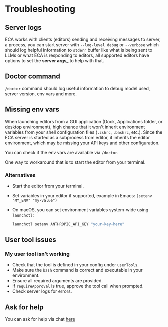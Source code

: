 # Troubleshooting

## Server logs

ECA works with clients (editors) sending and receiving messages to server, a process, you can start server with `--log-level debug` or `--verbose` which should log helpful information to `stderr` buffer like what is being sent to LLMs or what ECA is responding to editors, all supported editors have options to set the __server args___ to help with that.

## Doctor command

`/doctor` command should log useful information to debug model used, server version, env vars and more.

## Missing env vars

When launching editors from a GUI application (Dock, Applications folder, or desktop environment), high chance that it won't inherit environment variables from your shell configuration files (`.zshrc`, `.bashrc`, etc.). Since the ECA server is started as a subprocess from editor, it inherits the editor environment, which may be missing your API keys and other configuration.

You can check if the env vars are available via `/doctor`.

One way to workaround that is to start the editor from your terminal.

### Alternatives

- Start the editor from your terminal.

- Set variables in your editor if supported, example in Emacs: `(setenv "MY_ENV" "my-value")`

- On macOS, you can set environment variables system-wide using `launchctl`:

   ```bash
   launchctl setenv ANTHROPIC_API_KEY "your-key-here"
   ```

## User tool issues

### My user tool isn’t working
- Check that the tool is defined in your config under `userTools`.
- Make sure the `bash` command is correct and executable in your environment.
- Ensure all required arguments are provided.
- If `requireApproval` is true, approve the tool call when prompted.
- Check server logs for errors.

## Ask for help

You can ask for help via chat [here](https://clojurians.slack.com/archives/C093426FPUG)
